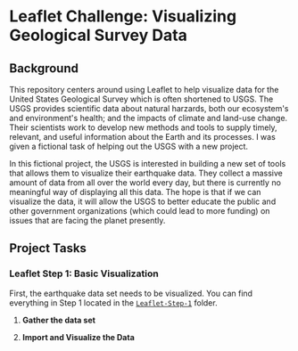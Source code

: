# Leaflet Challenge: Visualizing Geological Survey Data

## Background
This repository centers around using Leaflet to help visualize data for the United States Geological Survey which is often shortened to USGS. The USGS provides scientific data about natural harzards, both our ecosystem's and environment's health; and the impacts of climate and land-use change. Their scientists work to develop new methods and tools to supply timely, relevant, and useful information about the Earth and its processes. I was given a fictional task of helping out the USGS with a new project.

In this fictional project, the USGS is interested in building a new set of tools that allows them to visualize their earthquake data. They collect a massive amount of data from all over the world every day, but there is currently no meaningful way of displaying all this data. The hope is that if we can visualize the data, it will allow the USGS to better educate the public and other government organizations (which could lead to more funding) on issues that are facing the planet presently.

## Project Tasks

### Leaflet Step 1: Basic Visualization

First, the earthquake data set needs to be visualized. You can find everything in Step 1 located in the [`Leaflet-Step-1`](Leaflet-Step-1) folder.

1. **Gather the data set**

2. **Import and Visualize the Data**